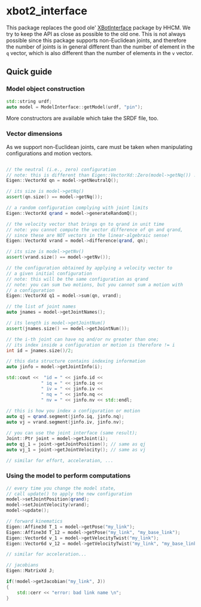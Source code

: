 # xbot2_interface

This package replaces the good ole' [XBotInterface](https://github.com/advrhumanoids/xbotinterface) 
package by HHCM.
We try to keep the API as close as possible to the old one. 
This is not always possible since this package supports non-Euclidean joints, 
and therefore the number of joints is 
in general different than the number of element in the `q` vector, 
which is also different than the number of elements in the `v` vector.

## Quick guide

### Model object construction
```c++
std::string urdf;
auto model = ModelInterface::getModel(urdf, "pin");
```
More constructors are available which take the SRDF file, too.

### Vector dimensions
As we support non-Euclidean joints, care must be taken when manipulating configurations 
and motion vectors.
```c++

// the neutral (i.e., zero) configuration 
// note: this is different than Eigen::VectorXd::Zero(model->getNq()) !!
Eigen::VectorXd qn = model->getNeutralQ();

// its size is model->getNq()
assert(qn.size() == model->getNq());

// a random configuration complying with joint limits
Eigen::VectorXd qrand = model->generateRandomQ();

// the velocity vector that brings qn to qrand in unit time
// note: you cannot compute the vector difference of qn and qrand,
// since these are NOT vectors in the linear-algebraic sense!
Eigen::VectorXd vrand = model->difference(qrand, qn);

// its size is model->getNv()
assert(vrand.size() == model->getNv());

// the configuration obtained by applying a velocity vector to 
// a given initial configuration
// note: this will be the same configuration as qrand
// note: you can sum two motions, but you cannot sum a motion with
// a configuration
Eigen::VectorXd q1 = model->sum(qn, vrand);  

// the list of joint names
auto jnames = model->getJointNames();

// its length is model->getJointNum()
assert(jnames.size() == model->getJointNum());

// the i-th joint can have nq and/or nv greater than one;
// its index inside a configuration or motion is therefore != i
int id = jnames.size()/2;

// this data structure contains indexing information
auto jinfo = model->getJointInfo(i);

std::cout <<  "id = " << jinfo.id <<
             " iq = " << jinfo.iq <<
             " iv = " << jinfo.iv <<
             " nq = " << jinfo.nq <<
             " nv = " << jinfo.nv << std::endl;
             
// this is how you index a configuration or motion
auto qj = qrand.segment(jinfo.iq, jinfo.nq);
auto vj = vrand.segment(jinfo.iv, jinfo.nv);

// you can use the joint interface (same result);
Joint::Ptr joint = model->getJoint(i);
auto qj_1 = joint->getJointPosition(); // same as qj
auto vj_1 = joint->getJointVelocity(); // same as vj

// similar for effort, acceleration, ...


```

### Using the model to perform computations
```c++
// every time you change the model state, 
// call update() to apply the new configuration
model->setJointPosition(qrand);
model->setJointVelocity(vrand);
model->update();

// forward kinematics
Eigen::Affine3d T_1 = model->getPose("my_link");
Eigen::Affine3d T_12 = model->getPose("my_link", "my_base_link");
Eigen::Vector6d v_1 = model->getVelocityTwist("my_link");
Eigen::Vector6d v_12 = model->getVelocityTwist("my_link", "my_base_link");

// similar for acceleration...

// jacobians
Eigen::MatrixXd J;

if(!model->getJacobian("my_link", J))
{
    std::cerr << "error: bad link name \n";
}


```

